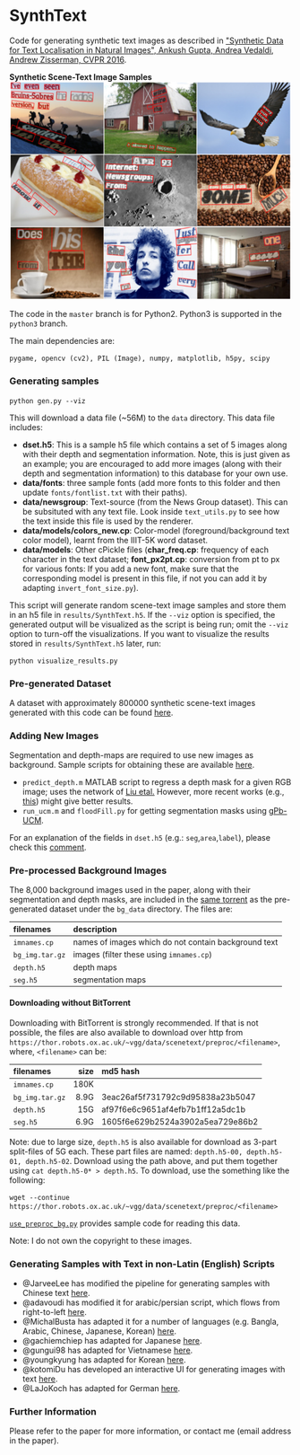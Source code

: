 # SynthText
Code for generating synthetic text images as described in ["Synthetic Data for Text Localisation in Natural Images", Ankush Gupta, Andrea Vedaldi, Andrew Zisserman, CVPR 2016](https://www.robots.ox.ac.uk/~vgg/data/scenetext/).


**Synthetic Scene-Text Image Samples**
![Synthetic Scene-Text Samples](samples.png "Synthetic Samples")

The code in the `master` branch is for Python2. Python3 is supported in the `python3` branch.

The main dependencies are:

```
pygame, opencv (cv2), PIL (Image), numpy, matplotlib, h5py, scipy
```

### Generating samples

```
python gen.py --viz
```

This will download a data file (~56M) to the `data` directory. This data file includes:

  - **dset.h5**: This is a sample h5 file which contains a set of 5 images along with their depth and segmentation information. Note, this is just given as an example; you are encouraged to add more images (along with their depth and segmentation information) to this database for your own use.
  - **data/fonts**: three sample fonts (add more fonts to this folder and then update `fonts/fontlist.txt` with their paths).
  - **data/newsgroup**: Text-source (from the News Group dataset). This can be subsituted with any text file. Look inside `text_utils.py` to see how the text inside this file is used by the renderer.
  - **data/models/colors_new.cp**: Color-model (foreground/background text color model), learnt from the IIIT-5K word dataset.
  - **data/models**: Other cPickle files (**char\_freq.cp**: frequency of each character in the text dataset; **font\_px2pt.cp**: conversion from pt to px for various fonts: If you add a new font, make sure that the corresponding model is present in this file, if not you can add it by adapting `invert_font_size.py`).

This script will generate random scene-text image samples and store them in an h5 file in `results/SynthText.h5`. If the `--viz` option is specified, the generated output will be visualized as the script is being run; omit the `--viz` option to turn-off the visualizations. If you want to visualize the results stored in  `results/SynthText.h5` later, run:

```
python visualize_results.py
```
### Pre-generated Dataset
A dataset with approximately 800000 synthetic scene-text images generated with this code can be found [here](https://www.robots.ox.ac.uk/~vgg/data/scenetext/).

### Adding New Images
Segmentation and depth-maps are required to use new images as background. Sample scripts for obtaining these are available [here](https://github.com/ankush-me/SynthText/tree/master/prep_scripts).

* `predict_depth.m` MATLAB script to regress a depth mask for a given RGB image; uses the network of [Liu etal.](https://bitbucket.org/fayao/dcnf-fcsp/) However, more recent works (e.g., [this](https://github.com/iro-cp/FCRN-DepthPrediction)) might give better results.
* `run_ucm.m` and `floodFill.py` for getting segmentation masks using [gPb-UCM](https://github.com/jponttuset/mcg).

For an explanation of the fields in `dset.h5` (e.g.: `seg`,`area`,`label`), please check this [comment](https://github.com/ankush-me/SynthText/issues/5#issuecomment-274490044).

### Pre-processed Background Images

The 8,000 background images used in the paper, along with their
segmentation and depth masks, are included in the [same
torrent](https://academictorrents.com/details/2dba9518166cbd141534cbf381aa3e99a087e83c)
as the pre-generated dataset under the `bg_data` directory.  The files are:

|    filenames    |                      description                     |
|:--------------- |:---------------------------------------------------- |
| `imnames.cp`    | names of images which do not contain background text |
| `bg_img.tar.gz` | images (filter these using `imnames.cp`)             |
| `depth.h5`      | depth maps                                           |
| `seg.h5`        | segmentation maps                                    |

#### Downloading without BitTorrent

Downloading with BitTorrent is strongly recommended.  If that is not
possible, the files are also available to download over http from
`https://thor.robots.ox.ac.uk/~vgg/data/scenetext/preproc/<filename>`,
where, `<filename>` can be:

|    filenames    | size |             md5 hash             |
|:--------------- | ----:|:-------------------------------- |
| `imnames.cp`    | 180K |                                  |
| `bg_img.tar.gz` | 8.9G | 3eac26af5f731792c9d95838a23b5047 |
| `depth.h5`      |  15G | af97f6e6c9651af4efb7b1ff12a5dc1b |
| `seg.h5`        | 6.9G | 1605f6e629b2524a3902a5ea729e86b2 |

Note: due to large size, `depth.h5` is also available for download as 3-part split-files of 5G each.
These part files are named: `depth.h5-00, depth.h5-01, depth.h5-02`. Download using the path above, and put them together using `cat depth.h5-0* > depth.h5`.
To download, use the something like the following:
```
wget --continue https://thor.robots.ox.ac.uk/~vgg/data/scenetext/preproc/<filename>
```
[`use_preproc_bg.py`](https://github.com/ankush-me/SynthText/blob/master/use_preproc_bg.py) provides sample code for reading this data.

Note: I do not own the copyright to these images.

### Generating Samples with Text in non-Latin (English) Scripts
- @JarveeLee has modified the pipeline for generating samples with Chinese text [here](https://github.com/JarveeLee/SynthText_Chinese_version).
- @adavoudi has modified it for arabic/persian script, which flows from right-to-left [here](https://github.com/adavoudi/SynthText).
- @MichalBusta has adapted it for a number of languages (e.g. Bangla, Arabic, Chinese, Japanese, Korean) [here](https://github.com/MichalBusta/E2E-MLT).
- @gachiemchiep has adapted for Japanese [here](https://github.com/gachiemchiep/SynthText).
- @gungui98 has adapted for Vietnamese [here](https://github.com/gungui98/SynthText).
- @youngkyung has adapted for Korean [here](https://github.com/youngkyung/SynthText_kr).
- @kotomiDu has developed an interactive UI for generating images with text [here](https://github.com/kotomiDu/GameSynthText).
- @LaJoKoch has adapted for German [here](https://github.com/LaJoKoch/SynthTextGerman).

### Further Information
Please refer to the paper for more information, or contact me (email address in the paper).
